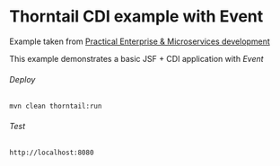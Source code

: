 Thorntail CDI example with Event 
=====================================

Example taken from [Practical Enterprise & Microservices development](http://www.itbuzzpress.com/ebooks/java-ee-7-development-on-wildfly.html)

This example demonstrates a basic JSF + CDI application with *Event*

###### Deploy
```shell
mvn clean thorntail:run
```
###### Test
```shell
http://localhost:8080 
```
 
  
